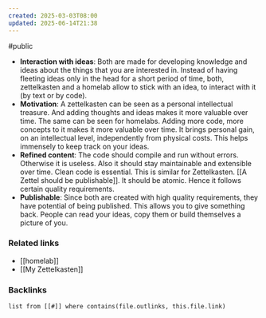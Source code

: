 ```yaml
---
created: 2025-03-03T08:00
updated: 2025-06-14T21:38
---
```

#public 

- **Interaction with ideas**: Both are made for developing knowledge and ideas about the things that you are interested in. Instead of having fleeting ideas only in the head for a short period of time, both, zettelkasten and a homelab allow to stick with an idea, to interact with it (by text or by code).
- **Motivation**: A zettelkasten can be seen as a personal intellectual treasure. And adding thoughts and ideas makes it more valuable over time. The same can be seen for homelabs. Adding more code, more concepts to it makes it more valuable over time. It brings personal gain, on an intellectual level, independently from physical costs. This helps immensely to keep track on your ideas. 
- **Refined content**: The code should compile and run without errors. Otherwise it is useless. Also it should stay maintainable and extensible over time. Clean code is essential. This is similar for Zettelkasten. [[A Zettel should be publishable]]. It should be atomic. Hence it follows certain quality requirements.
- **Publishable**: Since both are created with high quality requirements, they have potential of being published. This allows you to give something back. People can read your ideas, copy them or build themselves a picture of you. 

### Related links

- [[homelab]]
- [[My Zettelkasten]]


### Backlinks
```dataview 
list from [[#]] where contains(file.outlinks, this.file.link)
```

